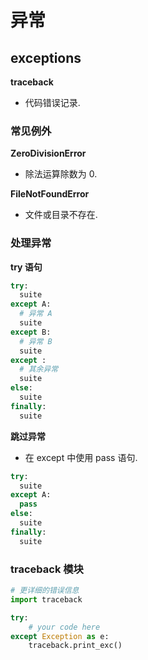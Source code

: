 # 异常

## exceptions

**traceback**

- 代码错误记录.

### 常见例外

**ZeroDivisionError**

- 除法运算除数为 0.

**FileNotFoundError**

- 文件或目录不存在.

### 处理异常

**try 语句**

```python
try:
  suite
except A:
  # 异常 A
  suite
except B:
  # 异常 B
  suite
except :
  # 其余异常
  suite
else:
  suite
finally:
  suite
```

**跳过异常**

- 在 except 中使用 pass 语句.

```python
try:
  suite
except A:
  pass
else:
  suite
finally:
  suite
```

### traceback 模块

```python
# 更详细的错误信息
import traceback

try:
    # your code here
except Exception as e:
    traceback.print_exc()
```

